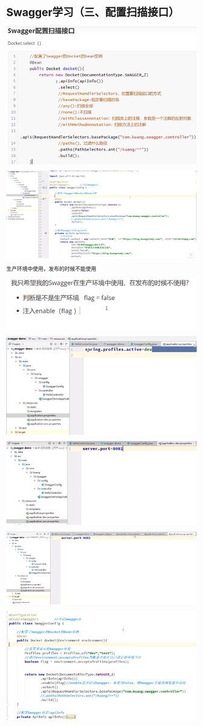 # Swagger学习（三、配置扫描接口） #

![](./swagger2/1837021-20191123103742237-765925482.png)

![](./swagger2/1837021-20191123104424629-1050667520.png)

生产环境中使用，发布的时候不能使用

![](./swagger2/1837021-20191123104806614-1406565905.png)

![](./swagger2/1837021-20191123104713146-1579870680.png)

![](./swagger2/1837021-20191123104953817-1434687026.png)

![](./swagger2/1837021-20191123104931759-120605307.png)

![](./swagger2/1837021-20191123105341355-1398387739.png)